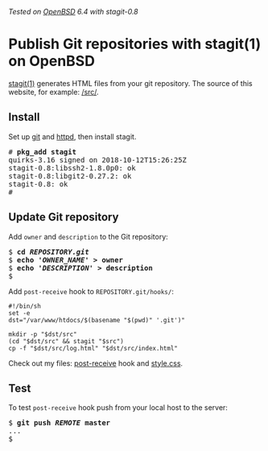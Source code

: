_Tested on [OpenBSD](/openbsd/) 6.4 with stagit-0.8_

# Publish Git repositories with stagit(1) on OpenBSD

[stagit(1)](https://git.codemadness.org/stagit/) generates HTML files
from your git repository. The source of this website, for example:
[/src/](/src/).

## Install

Set up [git](/git.html) and [httpd](/openbsd/httpd.html), then install stagit.

<pre>
# <b>pkg_add stagit</b>
quirks-3.16 signed on 2018-10-12T15:26:25Z
stagit-0.8:libssh2-1.8.0p0: ok
stagit-0.8:libgit2-0.27.2: ok
stagit-0.8: ok
#
</pre>

## Update Git repository

Add `owner` and `description` to the Git repository:

<pre>
$ <b>cd <i>REPOSITORY.git</i></b>
$ <b>echo <i>'OWNER_NAME'</i> > owner</b>
$ <b>echo <i>'DESCRIPTION'</i> > description</b>
$
</pre>

Add `post-receive` hook to `REPOSITORY.git/hooks/`:

	#!/bin/sh
	set -e
	dst="/var/www/htdocs/$(basename "$(pwd)" '.git')"

	mkdir -p "$dst/src"
	(cd "$dst/src" && stagit "$src")
	cp -f "$dst/src/log.html" "$dst/src/index.html"

Check out my files: [post-receive](/post-receive) hook and
[style.css](/stagit/style.css).

## Test

To test `post-receive` hook push from your local host to the server:

<pre>
$ <b>git push <i>REMOTE</i> master</b>
...
$
</pre>
